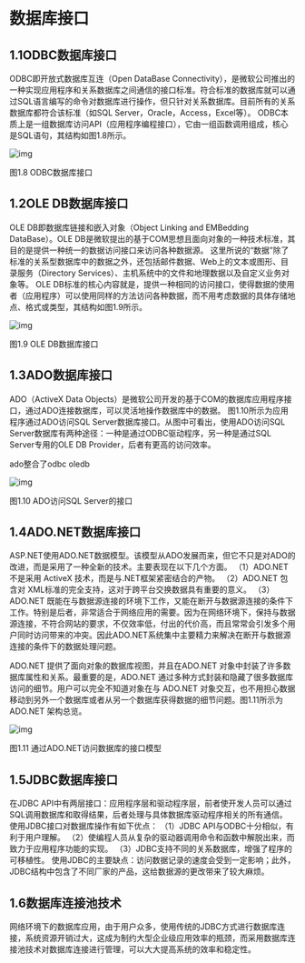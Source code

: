 # 数据库接口

## 1.1ODBC数据库接口

ODBC即开放式数据库互连（Open DataBase Connectivity），是微软公司推出的一种实现应用程序和关系数据库之间通信的接口标准。符合标准的数据库就可以通过SQL语言编写的命令对数据库进行操作，但只针对关系数据库。目前所有的关系数据库都符合该标准（如SQL Server，Oracle，Access，Excel等）。
ODBC本质上是一组数据库访问API（应用程序编程接口），它由一组函数调用组成，核心是SQL语句，其结构如图1.8所示。

 ![img](https://img2018.cnblogs.com/blog/1427277/201909/1427277-20190911101651096-2145335581.png)

图1.8 ODBC数据库接口

 

## 1.2OLE DB数据库接口

OLE DB即数据库链接和嵌入对象（Object Linking and EMBedding DataBase）。OLE DB是微软提出的基于COM思想且面向对象的一种技术标准，其目的是提供一种统一的数据访问接口来访问各种数据源。
这里所说的“数据”除了标准的关系型数据库中的数据之外，还包括邮件数据、Web上的文本或图形、目录服务（Directory Services）、主机系统中的文件和地理数据以及自定义业务对象等。
OLE DB标准的核心内容就是，提供一种相同的访问接口，使得数据的使用者（应用程序）可以使用同样的方法访问各种数据，而不用考虑数据的具体存储地点、格式或类型，其结构如图1.9所示。

 ![img](https://img2018.cnblogs.com/blog/1427277/201909/1427277-20190911101718274-1183296543.png)

图1.9 OLE DB数据库接口

 

 

 

 

## 1.3ADO数据库接口

ADO（ActiveX Data Objects）是微软公司开发的基于COM的数据库应用程序接口，通过ADO连接数据库，可以灵活地操作数据库中的数据。
图1.10所示为应用程序通过ADO访问SQL Server数据库接口。从图中可看出，使用ADO访问SQL Server数据库有两种途径：一种是通过ODBC驱动程序，另一种是通过SQL Server专用的OLE DB Provider，后者有更高的访问效率。

 ado整合了odbc oledb

![img](https://img2018.cnblogs.com/blog/1427277/201909/1427277-20190911101543264-1787255536.png)

图1.10 ADO访问SQL Server的接口

 

 

## 1.4ADO.NET数据库接口

ASP.NET使用ADO.NET数据模型。该模型从ADO发展而来，但它不只是对ADO的改进，而是采用了一种全新的技术。主要表现在以下几个方面。
（1）ADO.NET 不是采用 ActiveX 技术，而是与.NET框架紧密结合的产物。
（2）ADO.NET 包含对 XML标准的完全支持，这对于跨平台交换数据具有重要的意义。
（3）ADO.NET 既能在与数据源连接的环境下工作，又能在断开与数据源连接的条件下工作。特别是后者，非常适合于网络应用的需要。因为在网络环境下，保持与数据源连接，不符合网站的要求，不仅效率低，付出的代价高，而且常常会引发多个用户同时访问带来的冲突。因此ADO.NET系统集中主要精力来解决在断开与数据源连接的条件下的数据处理问题。

ADO.NET 提供了面向对象的数据库视图，并且在ADO.NET 对象中封装了许多数据库属性和关系。最重要的是，ADO.NET 通过多种方式封装和隐藏了很多数据库访问的细节。用户可以完全不知道对象在与 ADO.NET 对象交互，也不用担心数据移动到另外一个数据库或者从另一个数据库获得数据的细节问题。图1.11所示为ADO.NET 架构总览。

 ![img](https://img2018.cnblogs.com/blog/1427277/201909/1427277-20190911101913955-1220727052.png)

图1.11 通过ADO.NET访问数据库的接口模型

 

 

## 1.5JDBC数据库接口

在JDBC API中有两层接口：应用程序层和驱动程序层，前者使开发人员可以通过SQL调用数据库和取得结果，后者处理与具体数据库驱动程序相关的所有通信。
使用JDBC接口对数据库操作有如下优点：
（1）JDBC API与ODBC十分相似，有利于用户理解。
（2）使编程人员从复杂的驱动器调用命令和函数中解脱出来，而致力于应用程序功能的实现。
（3）JDBC支持不同的关系数据库，增强了程序的可移植性。
使用JDBC的主要缺点：访问数据记录的速度会受到一定影响；此外，JDBC结构中包含了不同厂家的产品，这给数据源的更改带来了较大麻烦。

 

##  1.6数据库连接池技术

网络环境下的数据库应用，由于用户众多，使用传统的JDBC方式进行数据库连接，系统资源开销过大，这成为制约大型企业级应用效率的瓶颈，而采用数据库连接池技术对数据库连接进行管理，可以大大提高系统的效率和稳定性。

 